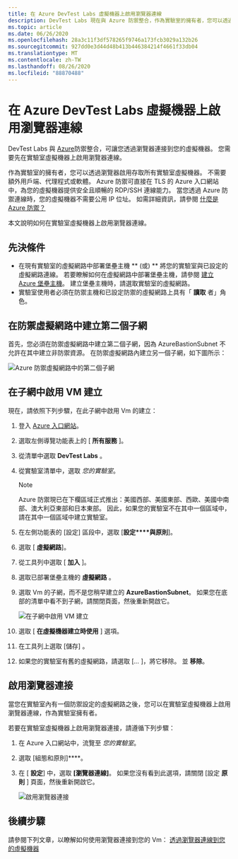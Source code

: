 ```yaml
---
title: 在 Azure DevTest Labs 虛擬機器上啟用瀏覽器連線
description: DevTest Labs 現在與 Azure 防禦整合，作為實驗室的擁有者，您可以透過瀏覽器啟用存取所有實驗室虛擬機器。
ms.topic: article
ms.date: 06/26/2020
ms.openlocfilehash: 28a3c11f3df578265f9746a173fcb3029a132b26
ms.sourcegitcommit: 927dd0e3d44d48b413b446384214f4661f33db04
ms.translationtype: MT
ms.contentlocale: zh-TW
ms.lasthandoff: 08/26/2020
ms.locfileid: "88870488"
---
```

# <a name="enable-browser-connection-on-azure-devtest-labs-virtual-machines"></a>在 Azure DevTest Labs 虛擬機器上啟用瀏覽器連線 
DevTest Labs 與 [Azure](../bastion/index.yml)防禦整合，可讓您透過瀏覽器連接到您的虛擬機器。 您需要先在實驗室虛擬機器上啟用瀏覽器連線。

作為實驗室的擁有者，您可以透過瀏覽器啟用存取所有實驗室虛擬機器。 不需要額外用戶端、代理程式或軟體。 Azure 防禦可直接在 TLS 的 Azure 入口網站中，為您的虛擬機器提供安全且順暢的 RDP/SSH 連線能力。 當您透過 Azure 防禦連線時，您的虛擬機器不需要公用 IP 位址。 如需詳細資訊，請參閱 [什麼是 Azure 防禦？](../bastion/bastion-overview.md)


本文說明如何在實驗室虛擬機器上啟用瀏覽器連線。

## <a name="prerequisites"></a>先決條件 
- 在現有實驗室的虛擬網路中部署堡壘主機 ** (或) ** 將您的實驗室與已設定的虛擬網路連線。
若要瞭解如何在虛擬網路中部署堡壘主機，請參閱  [建立 Azure 堡壘主機](../bastion/bastion-create-host-portal.md)。 建立堡壘主機時，請選取實驗室的虛擬網路。 
- 實驗室使用者必須在防禦主機和已設定防禦的虛擬網路上具有「 **讀取** 者」角色。 

## <a name="create-a-second-sub-net-in-the-bastion-virtual-network"></a>在防禦虛擬網路中建立第二個子網
首先，您必須在防禦虛擬網路中建立第二個子網，因為 AzureBastionSubnet 不允許在其中建立非防禦資源。 在防禦虛擬網路內建立另一個子網，如下圖所示：

![Azure 防禦虛擬網路中的第二個子網](./media/connect-virtual-machine-through-browser/second-subnet.png)

## <a name="enable-vm-creation-in-the-subnet"></a>在子網中啟用 VM 建立
現在，請依照下列步驟，在此子網中啟用 Vm 的建立： 

1. 登入 [Azure 入口網站](https://portal.azure.com)。
1. 選取左側導覽功能表上的 [ **所有服務** ]。 
1. 從清單中選取 **DevTest Labs** 。 
1. 從實驗室清單中，選取 *您的實驗室*。 

    > [!NOTE]
    > Azure 防禦現已在下欄區域正式推出：美國西部、美國東部、西歐、美國中南部、澳大利亞東部和日本東部。 因此，如果您的實驗室不在其中一個區域中，請在其中一個區域中建立實驗室。 
    
1. 在左側功能表的 [設定] 區段中，選取 [**設定****與原則**]。 
1. 選取 [ **虛擬網路**]。
1. 從工具列中選取 [ **加入** ]。 
1. 選取已部署堡壘主機的 **虛擬網路** 。 
1. 選取 Vm 的子網，而不是您稍早建立的 **AzureBastionSubnet**。 如果您在底部的清單中看不到子網，請關閉頁面，然後重新開啟它。 

    ![在子網中啟用 VM 建立](./media/connect-virtual-machine-through-browser/enable-vm-creation-subnet.png)
1. 選取 [ **在虛擬機器建立時使用** ] 選項。 
1. 在工具列上選取 [儲存]  。 
1. 如果您的實驗室有舊的虛擬網路，請選取 [*...*  ]，將它移除。 並 **移除**。 

## <a name="enable-browser-connection"></a>啟用瀏覽器連接 

當您在實驗室內有一個防禦設定的虛擬網路之後，您可以在實驗室虛擬機器上啟用瀏覽器連線，作為實驗室擁有者。

若要在實驗室虛擬機器上啟用瀏覽器連接，請遵循下列步驟：

1. 在 Azure 入口網站中，流覽至 *您的實驗室*。
1. 選取 [組態和原則]****。
1. 在 [ **設定**] 中，選取 **[瀏覽器連線]**。 如果您沒有看到此選項，請關閉 [設定 **原則** ] 頁面，然後重新開啟它。 

    ![啟用瀏覽器連接](./media/enable-browser-connection-lab-virtual-machines/browser-connect.png)

## <a name="next-steps"></a>後續步驟
請參閱下列文章，以瞭解如何使用瀏覽器連接到您的 Vm： [透過瀏覽器連線到您的虛擬機器](connect-virtual-machine-through-browser.md)
